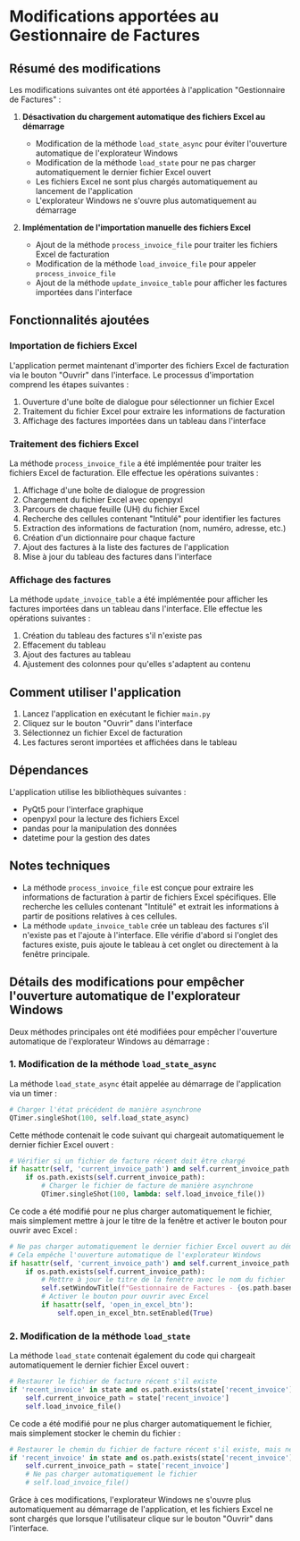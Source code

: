 # Modifications apportées au Gestionnaire de Factures

## Résumé des modifications

Les modifications suivantes ont été apportées à l'application "Gestionnaire de Factures" :

1. **Désactivation du chargement automatique des fichiers Excel au démarrage**
   - Modification de la méthode `load_state_async` pour éviter l'ouverture automatique de l'explorateur Windows
   - Modification de la méthode `load_state` pour ne pas charger automatiquement le dernier fichier Excel ouvert
   - Les fichiers Excel ne sont plus chargés automatiquement au lancement de l'application
   - L'explorateur Windows ne s'ouvre plus automatiquement au démarrage

2. **Implémentation de l'importation manuelle des fichiers Excel**
   - Ajout de la méthode `process_invoice_file` pour traiter les fichiers Excel de facturation
   - Modification de la méthode `load_invoice_file` pour appeler `process_invoice_file`
   - Ajout de la méthode `update_invoice_table` pour afficher les factures importées dans l'interface

## Fonctionnalités ajoutées

### Importation de fichiers Excel

L'application permet maintenant d'importer des fichiers Excel de facturation via le bouton "Ouvrir" dans l'interface. Le processus d'importation comprend les étapes suivantes :

1. Ouverture d'une boîte de dialogue pour sélectionner un fichier Excel
2. Traitement du fichier Excel pour extraire les informations de facturation
3. Affichage des factures importées dans un tableau dans l'interface

### Traitement des fichiers Excel

La méthode `process_invoice_file` a été implémentée pour traiter les fichiers Excel de facturation. Elle effectue les opérations suivantes :

1. Affichage d'une boîte de dialogue de progression
2. Chargement du fichier Excel avec openpyxl
3. Parcours de chaque feuille (UH) du fichier Excel
4. Recherche des cellules contenant "Intitulé" pour identifier les factures
5. Extraction des informations de facturation (nom, numéro, adresse, etc.)
6. Création d'un dictionnaire pour chaque facture
7. Ajout des factures à la liste des factures de l'application
8. Mise à jour du tableau des factures dans l'interface

### Affichage des factures

La méthode `update_invoice_table` a été implémentée pour afficher les factures importées dans un tableau dans l'interface. Elle effectue les opérations suivantes :

1. Création du tableau des factures s'il n'existe pas
2. Effacement du tableau
3. Ajout des factures au tableau
4. Ajustement des colonnes pour qu'elles s'adaptent au contenu

## Comment utiliser l'application

1. Lancez l'application en exécutant le fichier `main.py`
2. Cliquez sur le bouton "Ouvrir" dans l'interface
3. Sélectionnez un fichier Excel de facturation
4. Les factures seront importées et affichées dans le tableau

## Dépendances

L'application utilise les bibliothèques suivantes :
- PyQt5 pour l'interface graphique
- openpyxl pour la lecture des fichiers Excel
- pandas pour la manipulation des données
- datetime pour la gestion des dates

## Notes techniques

- La méthode `process_invoice_file` est conçue pour extraire les informations de facturation à partir de fichiers Excel spécifiques. Elle recherche les cellules contenant "Intitulé" et extrait les informations à partir de positions relatives à ces cellules.
- La méthode `update_invoice_table` crée un tableau des factures s'il n'existe pas et l'ajoute à l'interface. Elle vérifie d'abord si l'onglet des factures existe, puis ajoute le tableau à cet onglet ou directement à la fenêtre principale.

## Détails des modifications pour empêcher l'ouverture automatique de l'explorateur Windows

Deux méthodes principales ont été modifiées pour empêcher l'ouverture automatique de l'explorateur Windows au démarrage :

### 1. Modification de la méthode `load_state_async`

La méthode `load_state_async` était appelée au démarrage de l'application via un timer :

```python
# Charger l'état précédent de manière asynchrone
QTimer.singleShot(100, self.load_state_async)
```

Cette méthode contenait le code suivant qui chargeait automatiquement le dernier fichier Excel ouvert :

```python
# Vérifier si un fichier de facture récent doit être chargé
if hasattr(self, 'current_invoice_path') and self.current_invoice_path:
    if os.path.exists(self.current_invoice_path):
        # Charger le fichier de facture de manière asynchrone
        QTimer.singleShot(100, lambda: self.load_invoice_file())
```

Ce code a été modifié pour ne plus charger automatiquement le fichier, mais simplement mettre à jour le titre de la fenêtre et activer le bouton pour ouvrir avec Excel :

```python
# Ne pas charger automatiquement le dernier fichier Excel ouvert au démarrage
# Cela empêche l'ouverture automatique de l'explorateur Windows
if hasattr(self, 'current_invoice_path') and self.current_invoice_path:
    if os.path.exists(self.current_invoice_path):
        # Mettre à jour le titre de la fenêtre avec le nom du fichier
        self.setWindowTitle(f"Gestionnaire de Factures - {os.path.basename(self.current_invoice_path)}")
        # Activer le bouton pour ouvrir avec Excel
        if hasattr(self, 'open_in_excel_btn'):
            self.open_in_excel_btn.setEnabled(True)
```

### 2. Modification de la méthode `load_state`

La méthode `load_state` contenait également du code qui chargeait automatiquement le dernier fichier Excel ouvert :

```python
# Restaurer le fichier de facture récent s'il existe
if 'recent_invoice' in state and os.path.exists(state['recent_invoice']):
    self.current_invoice_path = state['recent_invoice']
    self.load_invoice_file()
```

Ce code a été modifié pour ne plus charger automatiquement le fichier, mais simplement stocker le chemin du fichier :

```python
# Restaurer le chemin du fichier de facture récent s'il existe, mais ne pas le charger automatiquement
if 'recent_invoice' in state and os.path.exists(state['recent_invoice']):
    self.current_invoice_path = state['recent_invoice']
    # Ne pas charger automatiquement le fichier
    # self.load_invoice_file()
```

Grâce à ces modifications, l'explorateur Windows ne s'ouvre plus automatiquement au démarrage de l'application, et les fichiers Excel ne sont chargés que lorsque l'utilisateur clique sur le bouton "Ouvrir" dans l'interface.
